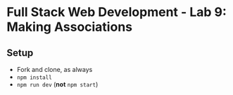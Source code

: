 # Full Stack Web Development -  Lab 9: Making Associations

## Setup

* Fork and clone, as always
* `npm install`
* `npm run dev` (**not** `npm start`)
